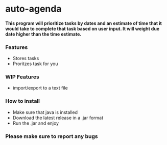 # auto-agenda
#### This program will prioritize tasks by dates and an estimate of time that it would take to complete that task based on user input. It will weight due date higher than the time estimate.
  ### Features 
   - Stores tasks
   - Proritzes task for you
  ### WIP Features
   - import/export to a text file
  ### How to install
   - Make sure that java is installed
   - Download the latest release in a .jar format
   - Run the .jar and enjoy
  ### Please make sure to report any bugs
